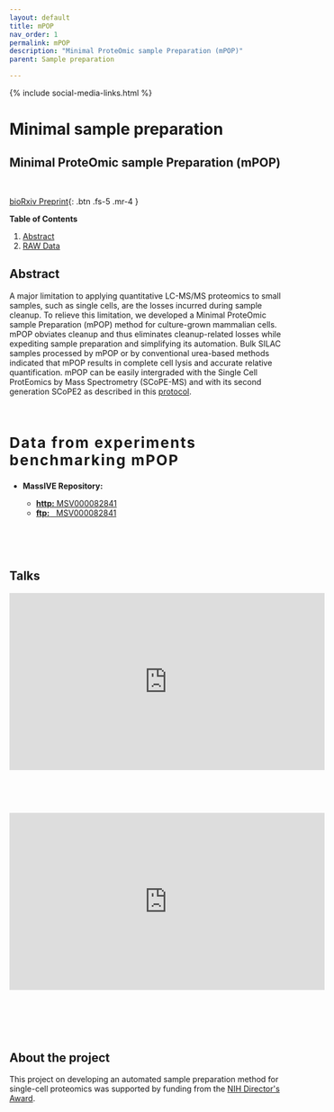 ```yaml
---
layout: default
title: mPOP
nav_order: 1
permalink: mPOP
description: "Minimal ProteOmic sample Preparation (mPOP)"
parent: Sample preparation

---
```

{% include social-media-links.html %}

# Minimal sample preparation

## Minimal ProteOmic sample Preparation (mPOP)

&nbsp;

<span class="text-center"></span>
[bioRxiv Preprint](https://www.biorxiv.org/content/10.1101/399774v1){: .btn .fs-5 .mr-4 }

**Table of Contents**

1. [Abstract](#abstract)
2. [RAW Data](#data)


## Abstract

A major limitation to applying quantitative LC-MS/MS proteomics to small samples, such as single cells, are the losses incurred during sample cleanup. To relieve this limitation, we developed a Minimal ProteOmic sample Preparation (mPOP) method for culture-grown mammalian cells. mPOP obviates cleanup and thus eliminates cleanup-related losses while expediting sample preparation and simplifying its automation. Bulk SILAC samples processed by mPOP or by conventional urea-based methods indicated that mPOP results in complete cell lysis and accurate relative quantification. mPOP can be easily intergraded with the Single Cell ProtEomics by Mass Spectrometry (SCoPE-MS) and with its second generation SCoPE2 as described in this [protocol](https://www.biorxiv.org/content/10.1101/2021.03.12.435034v1).


<!--   ![]({{site.baseurl}}Figures/Single-cell-Proteomics_Applications_iCarrier.png){: width="80%" .center-image}
To increase the throughput and quantitative accuracy of single-cell protein analysis by [SCoPE-MS](https://doi.org/10.1101/102681), we introduced many technical improvements in both the sample preparation and in the mass-spectrometry analysis. The [synergistic effect](https://www.biorxiv.org/content/biorxiv/early/2019/12/05/665307/T1.medium.gif) is to increase quantitative accuracy by 4-fold and the throughput of data acquisition about 8-fold. Below, we outline controlled experiments that illustrate the benefits of **individual** improvements. To comprehensively compare the mass-spec data at all levels (including chromatographic separation, precursor abundance, ion isolation, spectral purity, and peptide sequence identification), we include the full [Data-driven Optimization of MS (DO-MS)](https://do-ms.slavovlab.net) reports for each set of experiments. 
-->

&nbsp;


<h2 style="letter-spacing: 2px; font-size: 26px;" id="data" >Data from experiments benchmarking mPOP</h2>

* **MassIVE Repository:**
  - [**http:**  MSV000082841](https://massive.ucsd.edu/ProteoSAFe/dataset.jsp?task=bfd7f21d718940fdbaccc0d58ad6b122)
  - [**ftp:** &nbsp; MSV000082841](ftp://massive.ucsd.edu/MSV000082841)

  &nbsp;

  &nbsp;
## Talks

<iframe width="560" height="315" src="https://www.youtube.com/embed/mz6Yq2XSu-8" title="YouTube video player" frameborder="0" allow="accelerometer; autoplay; clipboard-write; encrypted-media; gyroscope; picture-in-picture" allowfullscreen></iframe>

&nbsp;

&nbsp;

<iframe width="560" height="315" src="https://www.youtube.com/embed/w48VxHymqo0" title="YouTube video player" frameborder="0" allow="accelerometer; autoplay; clipboard-write; encrypted-media; gyroscope; picture-in-picture" allowfullscreen></iframe>
&nbsp;

&nbsp;  

&nbsp;

## About the project

This project on developing an automated sample preparation method for single-cell proteomics was supported by funding from the [NIH Director's Award](https://projectreporter.nih.gov/project_info_description.cfm?aid=9167004&icde=31336575).

&nbsp;  

&nbsp;

&nbsp;

&nbsp;

&nbsp;

&nbsp;

&nbsp;

&nbsp;

&nbsp;

&nbsp;

&nbsp;

&nbsp;

&nbsp;

&nbsp;

&nbsp;

&nbsp;
